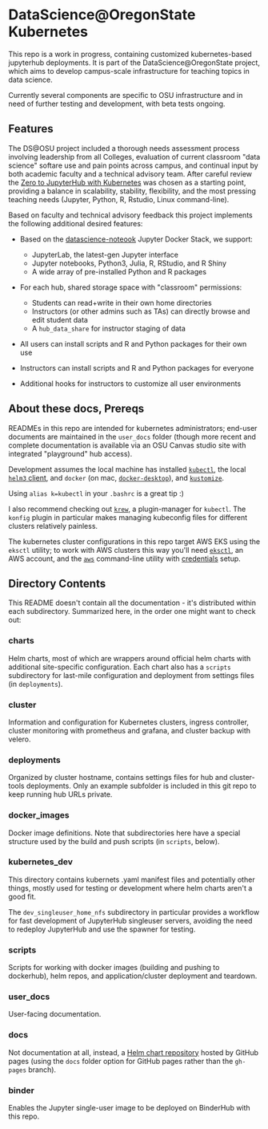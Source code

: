 # DataScience@OregonState Kubernetes 

This repo is a work in progress, containing customized kubernetes-based jupyterhub deployments. 
It is part of the DataScience@OregonState project, which aims to develop
campus-scale infrastructure for teaching topics in data science. 

Currently several components are specific to OSU infrastructure and in need of further testing and development, with
beta tests ongoing. 

## Features 

The DS@OSU project included a thorough needs assessment process involving leadership from all Colleges, evaluation of
current classroom "data science" softare use and pain points across campus, and continual input by both academic faculty
and a technical advisory team. After careful review the [Zero to JupyterHub with
Kubernetes](https://zero-to-jupyterhub.readthedocs.io/en/latest/) was chosen as a starting point, providing a balance in
scalability, stability, flexibility, and the most pressing teaching needs (Jupyter, Python, R, Rstudio, Linux
command-line). 

Based on faculty and technical advisory feedback this project implements the following additional desired features:


* Based on the
  [datascience-noteook](https://jupyter-docker-stacks.readthedocs.io/en/latest/using/selecting.html#jupyter-datascience-notebook)
Jupyter Docker Stack, we support:
  * JupyterLab, the latest-gen Jupyter interface
  * Jupyter notebooks, Python3, Julia, R, RStudio, and R Shiny
  * A wide array of pre-installed Python and R packages

* For each hub, shared storage space with "classroom" permissions:
  * Students can read+write in their own home directories
  * Instructors (or other admins such as TAs) can directly browse and edit student data
  * A `hub_data_share` for instructor staging of data 

* All users can install scripts and R and Python packages for their own use
* Instructors can install scripts and R and Python packages for everyone
* Additional hooks for instructors to customize all user environments

## About these docs, Prereqs

READMEs in this repo are intended for kubernetes administrators; end-user documents are maintained in the `user_docs` folder (though more recent and complete documentation is available via an OSU Canvas studio site with integrated "playground" hub access). 

Development assumes the local machine has installed [`kubectl`](https://kubernetes.io/docs/tasks/tools/install-kubectl/),
the local [`helm3` client](https://helm.sh/docs/intro/install/), and `docker` (on mac,
[`docker-desktop`](https://hub.docker.com/editions/community/docker-ce-desktop-mac)), and [`kustomize`](https://kustomize.io/).

Using `alias k=kubectl` in your `.bashrc` is a great tip :) 

I also recommend checking out [`krew`](https://github.com/kubernetes-sigs/krew-index/blob/master/plugins.md), a
plugin-manager for `kubectl`.  The `konfig` plugin in particular makes managing kubeconfig files for different clusters
relatively painless.

The kubernetes cluster configurations in this repo target AWS EKS using the `eksctl` utility; to work with AWS clusters
this way you'll need [`eksctl`](https://eksctl.io/), an AWS account, and the
[`aws`](https://docs.aws.amazon.com/cli/latest/userguide/cli-chap-welcome.html) command-line utility with
[credentials](https://docs.aws.amazon.com/cli/latest/userguide/cli-configure-files.html) setup.


## Directory Contents

This README doesn't contain all the documentation - it's distributed within each subdirectory. Summarized here, in the
order one might want to check out:


### charts

Helm charts, most of which are wrappers around official helm charts with additional site-specific configuration. Each
chart also has a `scripts` subdirectory for last-mile configuration and deployment from settings files (in `deployments`).

### cluster

Information and configuration for Kubernetes clusters, ingress controller, cluster monitoring with prometheus and grafana, and cluster backup with velero. 

### deployments

Organized by cluster hostname, contains settings files for hub and cluster-tools deployments. Only an example subfolder
is included in this git repo to keep running hub URLs private.

### docker_images

Docker image definitions. Note that subdirectories here have a special structure used by the build and push scripts (in
`scripts`, below).

### kubernetes_dev

This directory contains kubernets .yaml manifest files and potentially other things, mostly used for testing or
development where helm charts aren't a good fit.

The `dev_singleuser_home_nfs` subdirectory in particular provides a workflow for fast development of JupyterHub
singleuser servers, avoiding the need to redeploy JupyterHub and use the spawner for testing. 

### scripts

Scripts for working with docker images (building and pushing to dockerhub), helm repos, and application/cluster deployment and
teardown.


### user_docs

User-facing documentation. 


### docs

Not documentation at all, instead, a [Helm chart repository](https://medium.com/@mattiaperi/create-a-public-helm-chart-repository-with-github-pages-49b180dbb417) hosted by GitHub pages (using the `docs` folder option for GitHub pages rather than the `gh-pages` branch).


### binder

Enables the Jupyter single-user image to be deployed on BinderHub with this repo. 
